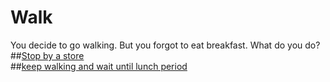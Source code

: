 # Walk 
You decide to go walking. But you forgot to eat breakfast. What do you do?  
##[Stop by a store](store.md)  
##[keep walking and wait until lunch period](wait.md)  